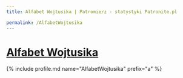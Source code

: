 ```yaml
---
title: Alfabet Wojtusika | Patromierz - statystyki Patronite.pl

permalink: /AlfabetWojtusika
---
```


# [Alfabet Wojtusika](https://patronite.pl/AlfabetWojtusika)

{% include profile.md name="AlfabetWojtusika" prefix="a" %}
